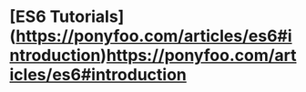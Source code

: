 # [ES6 Tutorials] (https://ponyfoo.com/articles/es6#introduction)https://ponyfoo.com/articles/es6#introduction
